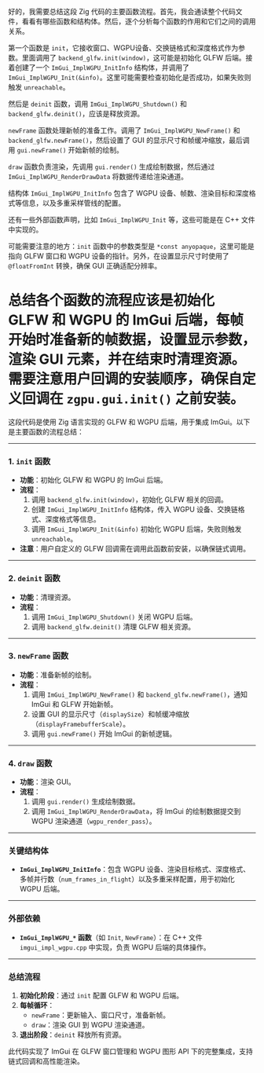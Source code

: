 好的，我需要总结这段 Zig 代码的主要函数流程。首先，我会通读整个代码文件，看看有哪些函数和结构体。然后，逐个分析每个函数的作用和它们之间的调用关系。

第一个函数是 `init`，它接收窗口、WGPU设备、交换链格式和深度格式作为参数。里面调用了 `backend_glfw.init(window)`，这可能是初始化 GLFW 后端。接着创建了一个 `ImGui_ImplWGPU_InitInfo` 结构体，并调用了 `ImGui_ImplWGPU_Init(&info)`。这里可能需要检查初始化是否成功，如果失败则触发 `unreachable`。

然后是 `deinit` 函数，调用 `ImGui_ImplWGPU_Shutdown()` 和 `backend_glfw.deinit()`，应该是释放资源。

`newFrame` 函数处理新帧的准备工作。调用了 `ImGui_ImplWGPU_NewFrame()` 和 `backend_glfw.newFrame()`，然后设置了 GUI 的显示尺寸和帧缓冲缩放，最后调用 `gui.newFrame()` 开始新帧的绘制。

`draw` 函数负责渲染，先调用 `gui.render()` 生成绘制数据，然后通过 `ImGui_ImplWGPU_RenderDrawData` 将数据传递给渲染通道。

结构体 `ImGui_ImplWGPU_InitInfo` 包含了 WGPU 设备、帧数、渲染目标和深度格式等信息，以及多重采样管线的配置。

还有一些外部函数声明，比如 `ImGui_ImplWGPU_Init` 等，这些可能是在 C++ 文件中实现的。

可能需要注意的地方：`init` 函数中的参数类型是 `*const anyopaque`，这里可能是指向 GLFW 窗口和 WGPU 设备的指针。另外，在设置显示尺寸时使用了 `@floatFromInt` 转换，确保 GUI 正确适配分辨率。

总结各个函数的流程应该是初始化 GLFW 和 WGPU 的 ImGui 后端，每帧开始时准备新的帧数据，设置显示参数，渲染 GUI 元素，并在结束时清理资源。需要注意用户回调的安装顺序，确保自定义回调在 `zgpu.gui.init()` 之前安装。
================================================
这段代码是使用 Zig 语言实现的 GLFW 和 WGPU 后端，用于集成 ImGui。以下是主要函数的流程总结：

---

### **1. `init` 函数**
- **功能**：初始化 GLFW 和 WGPU 的 ImGui 后端。
- **流程**：
  1. 调用 `backend_glfw.init(window)`，初始化 GLFW 相关的回调。
  2. 创建 `ImGui_ImplWGPU_InitInfo` 结构体，传入 WGPU 设备、交换链格式、深度格式等信息。
  3. 调用 `ImGui_ImplWGPU_Init(&info)` 初始化 WGPU 后端，失败则触发 `unreachable`。
- **注意**：用户自定义的 GLFW 回调需在调用此函数前安装，以确保链式调用。

---

### **2. `deinit` 函数**
- **功能**：清理资源。
- **流程**：
  1. 调用 `ImGui_ImplWGPU_Shutdown()` 关闭 WGPU 后端。
  2. 调用 `backend_glfw.deinit()` 清理 GLFW 相关资源。

---

### **3. `newFrame` 函数**
- **功能**：准备新帧的绘制。
- **流程**：
  1. 调用 `ImGui_ImplWGPU_NewFrame()` 和 `backend_glfw.newFrame()`，通知 ImGui 和 GLFW 开始新帧。
  2. 设置 GUI 的显示尺寸（`displaySize`）和帧缓冲缩放（`displayFramebufferScale`）。
  3. 调用 `gui.newFrame()` 开始 ImGui 的新帧逻辑。

---

### **4. `draw` 函数**
- **功能**：渲染 GUI。
- **流程**：
  1. 调用 `gui.render()` 生成绘制数据。
  2. 调用 `ImGui_ImplWGPU_RenderDrawData`，将 ImGui 的绘制数据提交到 WGPU 渲染通道（`wgpu_render_pass`）。

---

### **关键结构体**
- **`ImGui_ImplWGPU_InitInfo`**：包含 WGPU 设备、渲染目标格式、深度格式、多帧并行数（`num_frames_in_flight`）以及多重采样配置，用于初始化 WGPU 后端。

---

### **外部依赖**
- **`ImGui_ImplWGPU_*` 函数**（如 `Init`, `NewFrame`）：在 C++ 文件 `imgui_impl_wgpu.cpp` 中实现，负责 WGPU 后端的具体操作。

---

### **总结流程**
1. **初始化阶段**：通过 `init` 配置 GLFW 和 WGPU 后端。
2. **每帧循环**：
   - `newFrame`：更新输入、窗口尺寸，准备新帧。
   - `draw`：渲染 GUI 到 WGPU 渲染通道。
3. **退出阶段**：`deinit` 释放所有资源。

此代码实现了 ImGui 在 GLFW 窗口管理和 WGPU 图形 API 下的完整集成，支持链式回调和高性能渲染。